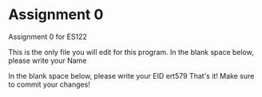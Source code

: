 # Assignment 0

Assignment 0 for ES122

This is the only file you will edit for this program. In the blank space below, please write your Name

In the blank space below, please write your EID
ert579
That's it! Make sure to commit your changes!

